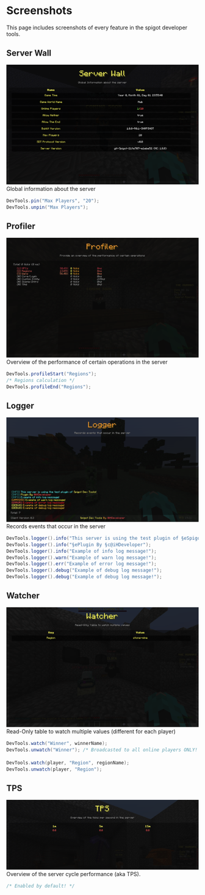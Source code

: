 # Screenshots
This page includes screenshots of every feature in the spigot developer tools.

## Server Wall
![Server Wall](./img/server-wall.png)
Global information about the server
```java
DevTools.pin("Max Players", "20");
DevTools.unpin("Max Players");
```

## Profiler
![Profiler](./img/profiler.png)
Overview of the performance of certain operations in the server
```java
DevTools.profileStart("Regions");
/* Regions calculation */
DevTools.profileEnd("Regions");
```

## Logger
![Logger](./img/logger.png)
Records events that occur in the server
```java
DevTools.logger().info("This server is using the test plugin of §eSpigot Dev Tools!");
DevTools.logger().info("§ePlugin By §c@iHDeveloper");
DevTools.logger().info("Example of info log message!");
DevTools.logger().warn("Example of warn log message!");
DevTools.logger().err("Example of error log message!");
DevTools.logger().debug("Example of debug log message!");
DevTools.logger().debug("Example of debug log message!");
```

## Watcher
![Watcher](./img/watcher.png)
Read-Only table to watch multiple values (different for each player)
```java
DevTools.watch("Winner", winnerName);
DevTools.unwatch("Winner"); /* Broadcasted to all online players ONLY! */

DevTools.watch(player, "Region", regionName);
DevTools.unwatch(player, "Region");
```

## TPS
![TPS](./img/tps.png)
Overview of the server cycle performance (aka TPS).
```java
/* Enabled by default! */
```
